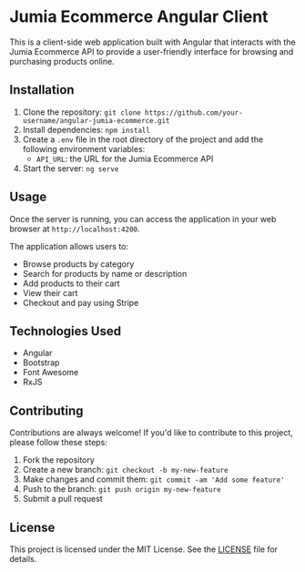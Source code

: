 # Jumia Ecommerce Angular Client

This is a client-side web application built with Angular that interacts with the Jumia Ecommerce API to provide a user-friendly interface for browsing and purchasing products online.

## Installation

1. Clone the repository: `git clone https://github.com/your-username/angular-jumia-ecommerce.git`
2. Install dependencies: `npm install`
3. Create a `.env` file in the root directory of the project and add the following environment variables:
   - `API_URL`: the URL for the Jumia Ecommerce API
4. Start the server: `ng serve`

## Usage

Once the server is running, you can access the application in your web browser at `http://localhost:4200`.

The application allows users to:

- Browse products by category
- Search for products by name or description
- Add products to their cart
- View their cart
- Checkout and pay using Stripe

## Technologies Used

- Angular
- Bootstrap
- Font Awesome
- RxJS

## Contributing

Contributions are always welcome! If you'd like to contribute to this project, please follow these steps:

1. Fork the repository
2. Create a new branch: `git checkout -b my-new-feature`
3. Make changes and commit them: `git commit -am 'Add some feature'`
4. Push to the branch: `git push origin my-new-feature`
5. Submit a pull request

## License

This project is licensed under the MIT License. See the [LICENSE](LICENSE) file for details.
